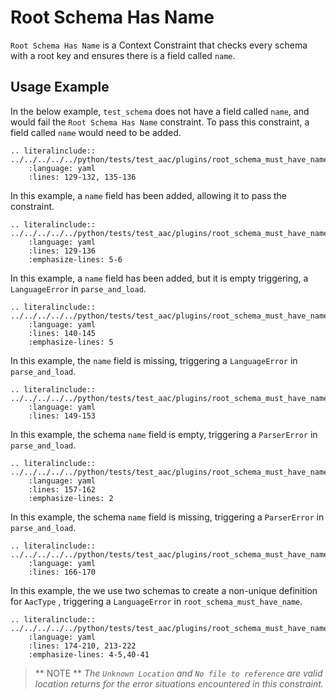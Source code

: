 # Root Schema Has Name
`Root Schema Has Name` is a Context Constraint that checks every schema with a root key and ensures there is a field called `name`.


## Usage Example
In the below example, `test_schema` does not have a field called `name`, and would fail the `Root Schema Has Name` constraint. To pass this constraint, a field called `name` would need to be added.
```{eval-rst}
.. literalinclude:: ../../../../../python/tests/test_aac/plugins/root_schema_must_have_name/test_root_schema_must_have_name.py
    :language: yaml
    :lines: 129-132, 135-136

```


In this example, a `name` field has been added, allowing it to pass the constraint.
```{eval-rst}
.. literalinclude:: ../../../../../python/tests/test_aac/plugins/root_schema_must_have_name/test_root_schema_must_have_name.py
    :language: yaml
    :lines: 129-136
    :emphasize-lines: 5-6
```


In this example, a `name` field has been added, but it is empty triggering, a `LanguageError` in `parse_and_load`.
```{eval-rst}
.. literalinclude:: ../../../../../python/tests/test_aac/plugins/root_schema_must_have_name/test_root_schema_must_have_name.py
    :language: yaml
    :lines: 140-145
    :emphasize-lines: 5
```


In this example, the `name` field is missing, triggering a `LanguageError` in `parse_and_load`.
```{eval-rst}
.. literalinclude:: ../../../../../python/tests/test_aac/plugins/root_schema_must_have_name/test_root_schema_must_have_name.py
    :language: yaml
    :lines: 149-153
```


In this example, the schema `name` field is empty, triggering a `ParserError` in `parse_and_load`.
```{eval-rst}
.. literalinclude:: ../../../../../python/tests/test_aac/plugins/root_schema_must_have_name/test_root_schema_must_have_name.py
    :language: yaml
    :lines: 157-162
    :emphasize-lines: 2
```


In this example, the schema `name` field is missing, triggering a `ParserError` in `parse_and_load`.
```{eval-rst}
.. literalinclude:: ../../../../../python/tests/test_aac/plugins/root_schema_must_have_name/test_root_schema_must_have_name.py
    :language: yaml
    :lines: 166-170
```

In this example, the we use two schemas to create a non-unique definition for `AacType` , triggering a `LanguageError` in `root_schema_must_have_name`.
```{eval-rst}
.. literalinclude:: ../../../../../python/tests/test_aac/plugins/root_schema_must_have_name/test_root_schema_must_have_name.py
    :language: yaml
    :lines: 174-210, 213-222
    :emphasize-lines: 4-5,40-41
```

> ** NOTE ** _The `Unknown Location` and `No file to reference` are valid location returns for the error situations encountered in this constraint._
